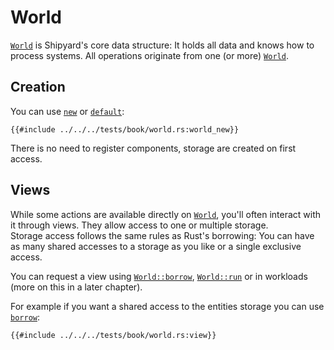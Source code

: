 # World

[`World`](https://docs.rs/shipyard/latest/shipyard/struct.World.html) is Shipyard's core data structure: It holds all data and knows how to process systems. All operations originate from one (or more) [`World`](https://docs.rs/shipyard/latest/shipyard/struct.World.html).

## Creation

You can use [`new`](https://docs.rs/shipyard/latest/shipyard/struct.World.html#method.new) or [`default`](https://docs.rs/shipyard/latest/shipyard/struct.World.html#method.default):

```rust, noplaypen
{{#include ../../../tests/book/world.rs:world_new}}
```

There is no need to register components, storage are created on first access.

## Views

While some actions are available directly on [`World`](https://docs.rs/shipyard/latest/shipyard/struct.World.html), you'll often interact with it through views. They allow access to one or multiple storage.  
Storage access follows the same rules as Rust's borrowing: You can have as many shared accesses to a storage as you like or a single exclusive access.

You can request a view using [`World::borrow`](https://docs.rs/shipyard/0.4.1/shipyard/struct.World.html#method.borrow), [`World::run`](https://docs.rs/shipyard/0.4.1/shipyard/struct.World.html#method.run) or in workloads (more on this in a later chapter).

For example if you want a shared access to the entities storage you can use [`borrow`](https://docs.rs/shipyard/0.4.1/shipyard/struct.World.html#method.borrow):

```rust, noplaypen
{{#include ../../../tests/book/world.rs:view}}
```
